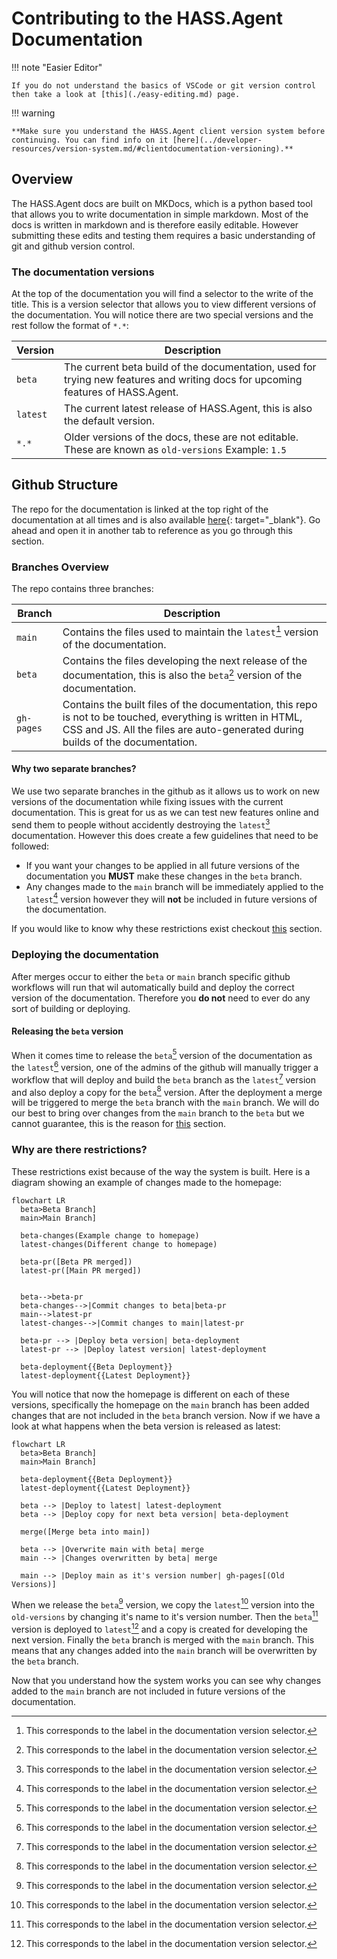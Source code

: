 # Contributing to the HASS.Agent Documentation

!!! note "Easier Editor"

    If you do not understand the basics of VSCode or git version control then take a look at [this](./easy-editing.md) page.

!!! warning

    **Make sure you understand the HASS.Agent client version system before continuing. You can find info on it [here](../developer-resources/version-system.md/#clientdocumentation-versioning).**

## Overview

The HASS.Agent docs are built on MKDocs, which is a python based tool that allows you to write documentation in simple markdown. Most of the docs is written in markdown and is therefore easily editable. However submitting these edits and testing them requires a basic understanding of git and github version control.

### The documentation versions

At the top of the documentation you will find a selector to the write of the title. This is a version selector that allows you to view different versions of the documentation. You will notice there are two special versions and the rest follow the format of `*.*`:

| Version  | Description                                                                                                                     |
| -------- | ------------------------------------------------------------------------------------------------------------------------------- |
| `beta`   | The current beta build of the documentation, used for trying new features and writing docs for upcoming features of HASS.Agent. |
| `latest` | The current latest release of HASS.Agent, this is also the default version.                                                     |
| `*.*`    | Older versions of the docs, these are not editable. These are known as `old-versions` Example: `1.5`                            |

## Github Structure

The repo for the documentation is linked at the top right of the documentation at all times and is also available [here](https://github.com/hass-agent/hass-agent.github.io){: target="\_blank"}. Go ahead and open it in another tab to reference as you go through this section.

### Branches Overview

The repo contains three branches:

| Branch     | Description                                                                                                                                                                                    |
| ---------- | ---------------------------------------------------------------------------------------------------------------------------------------------------------------------------------------------- |
| `main`     | Contains the files used to maintain the `latest`[^1] version of the documentation.                                                                                                             |
| `beta`     | Contains the files developing the next release of the documentation, this is also the `beta`[^1] version of the documentation.                                                                 |
| `gh-pages` | Contains the built files of the documentation, this repo is not to be touched, everything is written in HTML, CSS and JS. All the files are auto-generated during builds of the documentation. |

#### Why two separate branches?

We use two separate branches in the github as it allows us to work on new versions of the documentation while fixing issues with the current documentation. This is great for us as we can test new features online and send them to people without accidently destroying the `latest`[^1] documentation. However this does create a few guidelines that need to be followed:

- If you want your changes to be applied in all future versions of the documentation you **MUST** make these changes in the `beta` branch.
- Any changes made to the `main` branch will be immediately applied to the `latest`[^1] version however they will **not** be included in future versions of the documentation.

If you would like to know why these restrictions exist checkout [this](#why-are-there-restrictions) section.

### Deploying the documentation

After merges occur to either the `beta` or `main` branch specific github workflows will run that wil automatically build and deploy the correct version of the documentation. Therefore you **do not** need to ever do any sort of building or deploying.

#### Releasing the `beta` version

When it comes time to release the `beta`[^1] version of the documentation as the `latest`[^1] version, one of the admins of the github will manually trigger a workflow that will deploy and build the `beta` branch as the `latest`[^1] version and also deploy a copy for the `beta`[^1] version. After the deployment a merge will be triggered to merge the `beta` branch with the `main` branch. We will do our best to bring over changes from the `main` branch to the `beta` but we cannot guarantee, this is the reason for [this](#why-are-there-restrictions) section.

### Why are there restrictions?

These restrictions exist because of the way the system is built. Here is a diagram showing an example of changes made to the homepage:

```mermaid
flowchart LR
  beta>Beta Branch]
  main>Main Branch]

  beta-changes(Example change to homepage)
  latest-changes(Different change to homepage)

  beta-pr([Beta PR merged])
  latest-pr([Main PR merged])


  beta-->beta-pr
  beta-changes-->|Commit changes to beta|beta-pr
  main-->latest-pr
  latest-changes-->|Commit changes to main|latest-pr

  beta-pr --> |Deploy beta version| beta-deployment
  latest-pr --> |Deploy latest version| latest-deployment

  beta-deployment{{Beta Deployment}}
  latest-deployment{{Latest Deployment}}
```

You will notice that now the homepage is different on each of these versions, specifically the homepage on the `main` branch has been added changes that are not included in the `beta` branch version. Now if we have a look at what happens when the beta version is released as latest:

```mermaid
flowchart LR
  beta>Beta Branch]
  main>Main Branch]

  beta-deployment{{Beta Deployment}}
  latest-deployment{{Latest Deployment}}

  beta --> |Deploy to latest| latest-deployment
  beta --> |Deploy copy for next beta version| beta-deployment

  merge([Merge beta into main])

  beta --> |Overwrite main with beta| merge
  main --> |Changes overwritten by beta| merge

  main --> |Deploy main as it's version number| gh-pages[(Old Versions)]
```

When we release the `beta`[^1] version, we copy the `latest`[^1] version into the `old-versions` by changing it's name to it's version number. Then the `beta`[^1] version is deployed to `latest`[^1] and a copy is created for developing the next version. Finally the `beta` branch is merged with the `main` branch. This means that any changes added into the `main` branch will be overwritten by the `beta` branch.

Now that you understand how the system works you can see why changes added to the `main` branch are not included in future versions of the documentation.

[^1]: This corresponds to the label in the documentation version selector.
